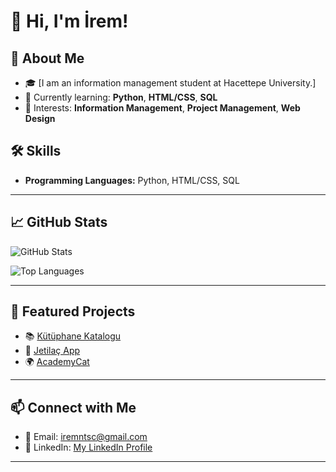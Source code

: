 # 👋 Hi, I'm İrem!

## 🚀 About Me
- 🎓 [I am an information management student at Hacettepe University.]
- 🌱 Currently learning: **Python**, **HTML/CSS**, **SQL**
- 💼 Interests: **Information Management**, **Project Management**, **Web Design**

## 🛠️ Skills
- **Programming Languages:** Python, HTML/CSS, SQL
---

## 📈 GitHub Stats

![GitHub Stats](https://github-readme-stats.vercel.app/api?username=iremnurtasci&show_icons=true&theme=radical)

![Top Languages](https://github-readme-stats.vercel.app/api/top-langs/?username=iremnurtasci&layout=compact&theme=radical)

---

## 🌟 Featured Projects
- 📚 [Kütüphane Katalogu](https://github.com/iremnurtasci/bby361_iremtasci)
- 🚗 [Jetilaç App](https://github.com/iremnurtasci/Jetilac-OUA-2023-Bootcamp)
- 🌍 [AcademyCat](https://github.com/iremnurtasci/F-65_ACADEMYCAT)

---

## 📫 Connect with Me
- 📧 Email: [iremntsc@gmail.com](mailto:iremntsc@gmail.com)
- 💼 LinkedIn: [My LinkedIn Profile](https://www.linkedin.com/in/irem-nur-tasci/)
---



